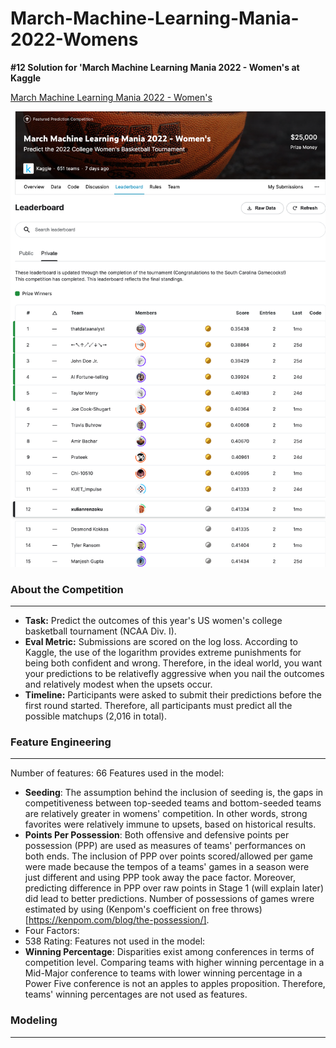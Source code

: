 # March-Machine-Learning-Mania-2022-Womens
**#12 Solution for 'March Machine Learning Mania 2022 - Women's at Kaggle**

[March Machine Learning Mania 2022 - Women's](https://www.kaggle.com/competitions/womens-march-mania-2022)

<img src='static/ncaaw-2022.png'>

### About the Competition
---
- **Task:** Predict the outcomes of this year's US women's college basketball tournament (NCAA Div. I). 
- **Eval Metric:** Submissions are scored on the log loss. According to Kaggle, the use of the logarithm provides extreme punishments for being both confident and wrong. Therefore, in the ideal world, you want your predictions to be relativefly aggressive when you nail the outcomes and relatively modest when the upsets occur.
- **Timeline:** Participants were asked to submit their predictions before the first round started. Therefore, all participants must predict all the possible matchups (2,016 in total). 

### Feature Engineering
---
Number of features: 66
Features used in the model:
- **Seeding**: The assumption behind the inclusion of seeding is, the gaps in competitiveness between top-seeded teams and bottom-seeded teams are relatively greater in womens' competition. In other words, strong favorites were relatively immune to upsets, based on historical results. 
- **Points Per Possession**: Both offensive and defensive points per possession (PPP) are used as measures of teams' performances on both ends. The inclusion of PPP over points scored/allowed per game were made because the tempos of a teams' games in a season were just different and using PPP took away the pace factor. Moreover, predicting difference in PPP over raw points in Stage 1 (will explain later) did lead to better predictions. Number of possessions of games wrere estimated by using (Kenpom's coefficient on free throws)[https://kenpom.com/blog/the-possession/].
- Four Factors: 
- 538 Rating: 
Features not used in the model:
- **Winning Percentage**: Disparities exist among conferences in terms of competition level. Comparing teams with higher winning percentage in a Mid-Major conference to teams with lower winning percentage in a Power Five conference is not an apples to apples proposition. Therefore, teams' winning percentages are not used as features.

### Modeling
---



